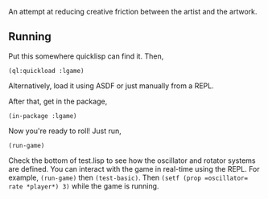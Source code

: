 An attempt at reducing creative friction between the artist and the
artwork.


Running
-------

Put this somewhere quicklisp can find it. Then,

    (ql:quickload :lgame)

Alternatively, load it using ASDF or just manually from a REPL.

After that, get in the package,

    (in-package :lgame)

Now you're ready to roll! Just run,

    (run-game)

Check the bottom of test.lisp to see how the oscillator and rotator
systems are defined. You can interact with the game in real-time using
the REPL. For example, `(run-game)` then `(test-basic)`. Then `(setf
(prop =oscillator= rate *player*) 3)` while the game is running.

